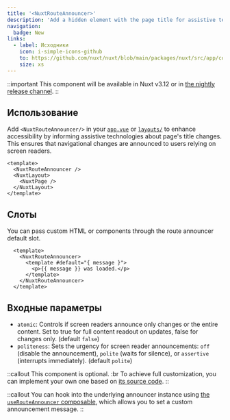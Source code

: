 ```yaml
---
title: '<NuxtRouteAnnouncer>'
description: 'Add a hidden element with the page title for assistive technologies.'
navigation:
  badge: New
links:
  - label: Исходники
    icon: i-simple-icons-github
    to: https://github.com/nuxt/nuxt/blob/main/packages/nuxt/src/app/components/nuxt-route-announcer.ts
    size: xs
---
```


::important
This component will be available in Nuxt v3.12 or in [the nightly release channel](/docs/guide/going-further/nightly-release-channel).
::

## Использование

Add `<NuxtRouteAnnouncer/>` in your [`app.vue`](/docs/guide/directory-structure/app) or [`layouts/`](/docs/guide/directory-structure/layouts) to enhance accessibility by informing assistive technologies about page's title changes. This ensures that navigational changes are announced to users relying on screen readers.

```vue [app.vue]
<template>
  <NuxtRouteAnnouncer />
  <NuxtLayout>
    <NuxtPage />
  </NuxtLayout>
</template>
```

## Слоты

You can pass custom HTML or components through the route announcer default slot.

```vue
  <template>
    <NuxtRouteAnnouncer>
      <template #default="{ message }">
        <p>{{ message }} was loaded.</p>
      </template>
    </NuxtRouteAnnouncer>
  </template>
```

## Входные параметры

- `atomic`: Controls if screen readers announce only changes or the entire content. Set to true for full content readout on updates, false for changes only. (default `false`)
- `politeness`: Sets the urgency for screen reader announcements: `off` (disable the announcement), `polite` (waits for silence), or `assertive` (interrupts immediately). (default `polite`)

::callout
This component is optional. :br
To achieve full customization, you can implement your own one based on [its source code](https://github.com/nuxt/nuxt/blob/main/packages/nuxt/src/app/components/nuxt-route-announcer.ts).
::

::callout
You can hook into the underlying announcer instance using [the `useRouteAnnouncer` composable](/docs/api/composables/use-route-announcer), which allows you to set a custom announcement message.
::
